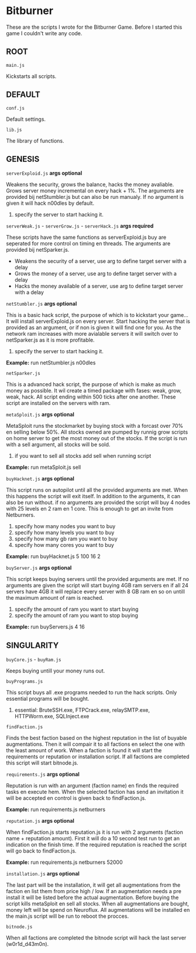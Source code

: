 # Bitburner

These are the scripts I wrote for the Bitburner Game. Before I started this game I couldn't write any code.


## ROOT

`main.js`

Kickstarts all scripts.

## DEFAULT

`conf.js`

Default settings.

`lib.js`

The library of functions.


## GENESIS


`serverExploid.js` 
**args optional**

Weakens the security, grows the balance, hacks the money avaliable. 
Grows server money incremental on every hack + 1%.
The arguments are provided bij netStumbler.js but can also be run manualy.
If no argument is given it will hack n00dles by default.

1. specify the server to start hacking it. 

`serverWeak.js` - `serverGrow.js` - `serverHack.js` 
**args required**

These scripts have the same functions as serverExploid.js buy are seperated for more control on timing en threads.
The arguments are provided bij netSparker.js.

* Weakens the security of a server, use arg to define target server with a delay
* Grows the money of a server, use arg to define target server with a delay
* Hacks the money available of a server, use arg to define target server with a delay

`netStumbler.js`
**args optional**

This is a basic hack script, the purpose of which is to kickstart your game... 
It will install serverExploid.js on every server. 
Start hacking the server that is provided as an argument, or if non is given it will find one for you.
As the network ram increases with more avialable servers it will switch over to netSparker.js as it is more profitable. 

1. specify the server to start hacking it.

**Example:** run netStumbler.js n00dles

`netSparker.js`

This is a advanced hack script, the purpose of which is make as much money as possible. 
It wil create a timed package with fases: weak, grow, weak, hack. All script ending within 500 ticks after one another. 
These script are installed on the servers with ram. 

`metaSploit.js`
**args optional**

MetaSploit runs the stockmarket by buying stock with a forcast over 70% en selling below 50%. 
All stocks owned are pumped by runnig grow scripts on home server to get the most money out of the stocks.
If the script is run with a sell argument, all stocks will be sold.

1. if you want to sell all stocks add sell when running script

**Example:** run metaSploit.js sell

`buyHacknet.js`
**args optional**

This script runs on autopilot until all the provided arguments are met. When this happens the script will exit itself.
In addition to the arguments, it can also be run without. if no arguments are provided the script will buy 4 nodes with 25 levels en 2 ram en 1 core.
This is enough to get an invite from Netburners.

1. specify how many nodes you want to buy
2. specify how many levels you want to buy
3. specify how many gb ram you want to buy
4. specify how many cores you want to buy

**Example:** run buyHacknet.js 5 100 16 2

`buyServer.js`
**args optional**

This script keeps buying servers until the provided arguments are met. 
If no arguments are given the script will start buying 4GB ram servers en if all 24 servers have 4GB it will replace every server
with 8 GB ram en so on untill the maximum amount of ram is reached. 

1. specify the amount of ram you want to start buying
2. specify the amount of ram you want to stop buying

**Example:** run buyServers.js 4 16


## SINGULARITY


`buyCore.js` - `buyRam.js`

Keeps buying untill your money runs out.

`buyPrograms.js` 

This script buys all .exe programs needed to run the hack scripts. Only essential programs will be bought. 

1. essential: BruteSSH.exe, FTPCrack.exe, relaySMTP.exe, HTTPWorm.exe, SQLInject.exe

`findFaction.js`

Finds the best faction based on the highest reputation in the list of buyable augmentations.
Then it will compair it to all factions en select the one with the least amount of work. 
When a faction is found it will start the requirements or reputation or installation script.
If all factions are completed this script will start bitnode.js.

`requirements.js`
**args optional**

Reputation is run with an argument (faction name) en finds the required tasks en execute hem.
When the selected faction has send an invitation it will be accepted en control is given back to findFaction.js.

**Example:** run requirements.js netburners

`reputation.js`
**args optional**

When findFaction.js starts reputation.js it is run with 2 arguments (faction name + reputation amount).
First it will do a 10 second test run to get an indication on the finish time.
If the required reputation is reached the script will go back to findFaction.js.

**Example:** run requirements.js netburners 52000

`installation.js`
**args optional**

The last part will be the installation, it will get all augmentations from the faction en list them from price high / low.
If an augmentation needs a pre install it will be listed before the actual augmentation. 
Before buying the script kills metaSploit en sell all stocks.
When all augmentations are bought, money left will be spend on Neuroflux. 
All augmentations will be installed en the main.js script will be run to reboot the procces.

`bitnode.js`

When all factions are completed the bitnode script will hack the last server (w0r1d_d43m0n).